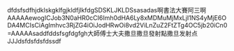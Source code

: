 dfdsfsdfhjdklskgklfgjkldfjlkfdgSDSKLJKLDSsasadas啊書法大賽阿三啊AAAAAewogICJob3N0aHR0cCI6Imh0dHA6Ly8xMDMuMjMxLjI1NS4yMjE6ODA4MCIsCiAgImhvc3RjZG4iOiJodHRwOi8vd2ViLnZuZ2FtZTg4OC5jb20iCn0=AAAAAsaddfddsfsgfdgfgh大師傅士大夫撒旦撒旦發射點撒旦发射点JJJdsfdsfdsfdssdf
